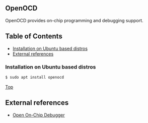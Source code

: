 ## OpenOCD

OpenOCD provides on-chip programming and debugging support.

## Table of Contents
- [Installation on Ubuntu based distros](#installation-on-ubuntu-based-distros)
- [External references](#external-references)

### Installation  on Ubuntu based distros

```bash
$ sudo apt install openocd
```

[Top](#table-of-contents)
## External references
- [Open On-Chip Debugger](https://openocd.org/pages/getting-openocd.html)

